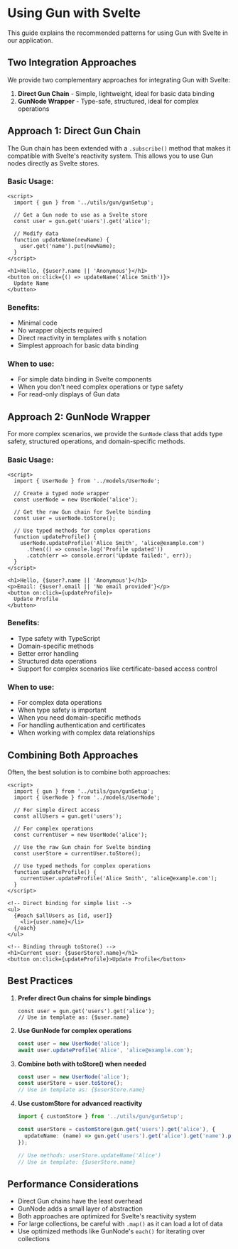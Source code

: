 # Using Gun with Svelte

This guide explains the recommended patterns for using Gun with Svelte in our application.

## Two Integration Approaches

We provide two complementary approaches for integrating Gun with Svelte:

1. **Direct Gun Chain** - Simple, lightweight, ideal for basic data binding
2. **GunNode Wrapper** - Type-safe, structured, ideal for complex operations

## Approach 1: Direct Gun Chain

The Gun chain has been extended with a `.subscribe()` method that makes it compatible with Svelte's reactivity system. This allows you to use Gun nodes directly as Svelte stores.

### Basic Usage:

```svelte
<script>
  import { gun } from '../utils/gun/gunSetup';
  
  // Get a Gun node to use as a Svelte store
  const user = gun.get('users').get('alice');
  
  // Modify data
  function updateName(newName) {
    user.get('name').put(newName);
  }
</script>

<h1>Hello, {$user?.name || 'Anonymous'}</h1>
<button on:click={() => updateName('Alice Smith')}>
  Update Name
</button>
```

### Benefits:

- Minimal code
- No wrapper objects required
- Direct reactivity in templates with `$` notation
- Simplest approach for basic data binding

### When to use:

- For simple data binding in Svelte components
- When you don't need complex operations or type safety
- For read-only displays of Gun data

## Approach 2: GunNode Wrapper

For more complex scenarios, we provide the `GunNode` class that adds type safety, structured operations, and domain-specific methods.

### Basic Usage:

```svelte
<script>
  import { UserNode } from '../models/UserNode';
  
  // Create a typed node wrapper
  const userNode = new UserNode('alice');
  
  // Get the raw Gun chain for Svelte binding
  const user = userNode.toStore();
  
  // Use typed methods for complex operations
  function updateProfile() {
    userNode.updateProfile('Alice Smith', 'alice@example.com')
      .then(() => console.log('Profile updated'))
      .catch(err => console.error('Update failed:', err));
  }
</script>

<h1>Hello, {$user?.name || 'Anonymous'}</h1>
<p>Email: {$user?.email || 'No email provided'}</p>
<button on:click={updateProfile}>
  Update Profile
</button>
```

### Benefits:

- Type safety with TypeScript
- Domain-specific methods
- Better error handling
- Structured data operations
- Support for complex scenarios like certificate-based access control

### When to use:

- For complex data operations
- When type safety is important
- When you need domain-specific methods
- For handling authentication and certificates
- When working with complex data relationships

## Combining Both Approaches

Often, the best solution is to combine both approaches:

```svelte
<script>
  import { gun } from '../utils/gun/gunSetup';
  import { UserNode } from '../models/UserNode';
  
  // For simple direct access
  const allUsers = gun.get('users');
  
  // For complex operations
  const currentUser = new UserNode('alice');
  
  // Use the raw Gun chain for Svelte binding
  const userStore = currentUser.toStore();
  
  // Use typed methods for complex operations
  function updateProfile() {
    currentUser.updateProfile('Alice Smith', 'alice@example.com');
  }
</script>

<!-- Direct binding for simple list -->
<ul>
  {#each $allUsers as [id, user]}
    <li>{user.name}</li>
  {/each}
</ul>

<!-- Binding through toStore() -->
<h1>Current user: {$userStore?.name}</h1>
<button on:click={updateProfile}>Update Profile</button>
```

## Best Practices

1. **Prefer direct Gun chains for simple bindings**
   ```svelte
   const user = gun.get('users').get('alice');
   // Use in template as: {$user.name}
   ```

2. **Use GunNode for complex operations**
   ```typescript
   const user = new UserNode('alice');
   await user.updateProfile('Alice', 'alice@example.com');
   ```

3. **Combine both with toStore() when needed**
   ```typescript
   const user = new UserNode('alice');
   const userStore = user.toStore();
   // Use in template as: {$userStore.name}
   ```

4. **Use customStore for advanced reactivity**
   ```typescript
   import { customStore } from '../utils/gun/gunSetup';
   
   const userStore = customStore(gun.get('users').get('alice'), {
     updateName: (name) => gun.get('users').get('alice').get('name').put(name)
   });
   
   // Use methods: userStore.updateName('Alice')
   // Use in template: {$userStore.name}
   ```

## Performance Considerations

- Direct Gun chains have the least overhead
- GunNode adds a small layer of abstraction
- Both approaches are optimized for Svelte's reactivity system
- For large collections, be careful with `.map()` as it can load a lot of data
- Use optimized methods like GunNode's `each()` for iterating over collections 